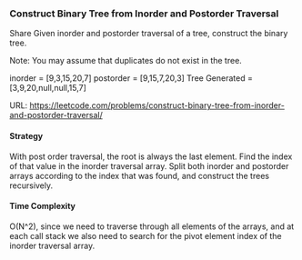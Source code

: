 ### Construct Binary Tree from Inorder and Postorder Traversal
Share
Given inorder and postorder traversal of a tree, construct the binary tree.

Note:
You may assume that duplicates do not exist in the tree.

inorder = [9,3,15,20,7]
postorder = [9,15,7,20,3]
Tree Generated = [3,9,20,null,null,15,7]

URL: https://leetcode.com/problems/construct-binary-tree-from-inorder-and-postorder-traversal/

#### Strategy
With post order traversal, the root is always the last element. Find the index of that value in the inorder traversal array. Split both inorder and postorder arrays according to the index that was found, and construct the trees recursively. 


#### Time Complexity
O(N^2), since we need to traverse through all elements of the arrays, and at each call stack we also need to search for the pivot element index of the inorder traversal array. 